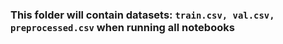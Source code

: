 ### This folder will contain datasets: ```train.csv, val.csv, preprocessed.csv``` when running all notebooks